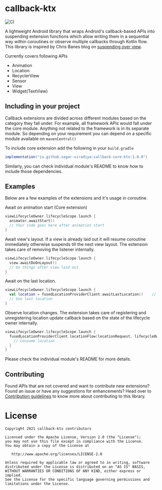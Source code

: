 # callback-ktx
![CI](https://github.com/sagar-viradiya/callback-ktx/actions/workflows/ci.yml/badge.svg)

A lightweight Android library that wraps Android's callback-based APIs into suspending extension functions which allow writing them in a sequential way within coroutines or observe multiple callbacks through Kotlin flow. This library is inspired by Chris Banes blog on [suspending over view](https://chris.banes.dev/suspending-views/).

Currently covers following APIs

- Animation
- Location
- RecyclerView
- Sensor
- View
- Widget(TextView)

## Including in your project

Callback extensions are divided across different modules based on the category they fall under. For example, all framework APIs would fall under the core module. Anything not related to the framework is in its separate module. So depending on your requirement you can depend on a specific module available on `mavenCentral()`

To include core extension add the following in your `build.gradle`

```groovy
implementation("io.github.sagar-viradiya:callback-core-ktx:1.0.0")
```

Similarly, you can check individual module's README to know how to include those dependencies.

## Examples

Below are a few examples of the extensions and it's usage in coroutine.

Await on animation start (Core extension)

```kotlin
viewLifecycleOwner.lifecycleScope.launch {
  animator.awaitStart()
  // Your code goes here after animation start
}
```

Await view's layout. If a view is already laid out it will resume coroutine immediately otherwise suspends till the next view layout. The extension takes care of removing the listener internally.

```kotlin
viewLifecycleOwner.lifecycleScope.launch {
  view.awaitDoOnLayout()
  // Do things after view laid out
}
```

Await on the last location.

```kotlin
viewLifecycleOwner.lifecycleScope.launch {
  val location = fusedLocationProviderClient.awaitLastLocation()    // Suspend coroutine
  // Use last location
}
```

Observe location changes. The extension takes care of registering and unregistering location update callback based on the state of the lifecycle owner internally.

```kotlin
viewLifecycleOwner.lifecycleScope.launch {
  fusedLocationProviderClient.locationFlow(locationRequest, lifecycleOwner).collect { location ->
    // Consume location
  }
}
```

Please check the individual module's README for more details.

## Contributing

Found APIs that are not covered and want to contribute new extensions? Found an issue or have any suggestions for enhancements? Head over to [Contribution guidelines](CONTRIBUTING.md) to know more about contributing to this library.

# License

```
Copyright 2021 callback-ktx contributors

Licensed under the Apache License, Version 2.0 (the "License");
you may not use this file except in compliance with the License.
You may obtain a copy of the License at

   http://www.apache.org/licenses/LICENSE-2.0

Unless required by applicable law or agreed to in writing, software
distributed under the License is distributed on an "AS IS" BASIS,
WITHOUT WARRANTIES OR CONDITIONS OF ANY KIND, either express or implied.
See the License for the specific language governing permissions and
limitations under the License.
```
